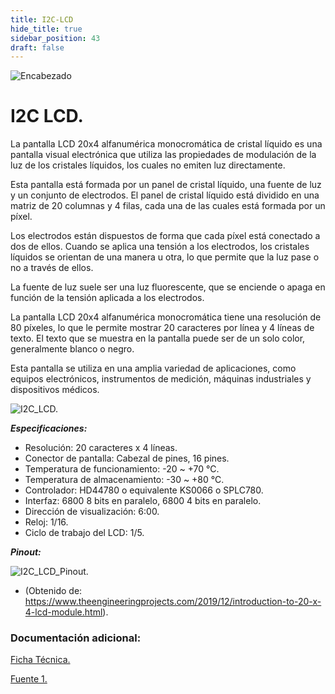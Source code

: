 ```yaml
---
title: I2C-LCD
hide_title: true
sidebar_position: 43
draft: false
---
```

![Encabezado](https://firebasestorage.googleapis.com/v0/b/modulo-b3e1a.appspot.com/o/General%2Fimagenes%2Flogo%20sena%202.png?alt=media&token=f8400ade-f50e-4175-8ff1-d69a8bc9a180&_gl=1*1b8f15f*_ga*MTE3MTQwMjUxOS4xNjk2MjYzMDI3*_ga_CW55HF8NVT*MTY5NjI3NDM1NS4yLjEuMTY5NjI3NTE4My4zMS4wLjA.)

# **I2C LCD.**

La pantalla LCD 20x4 alfanumérica monocromática de cristal líquido es una pantalla visual electrónica que utiliza las propiedades de modulación de la luz de los cristales líquidos, los cuales no emiten luz directamente.

Esta pantalla está formada por un panel de cristal líquido, una fuente de luz y un conjunto de electrodos. El panel de cristal líquido está dividido en una matriz de 20 columnas y 4 filas, cada una de las cuales está formada por un píxel.

Los electrodos están dispuestos de forma que cada píxel está conectado a dos de ellos. Cuando se aplica una tensión a los electrodos, los cristales líquidos se orientan de una manera u otra, lo que permite que la luz pase o no a través de ellos.

La fuente de luz suele ser una luz fluorescente, que se enciende o apaga en función de la tensión aplicada a los electrodos.

La pantalla LCD 20x4 alfanumérica monocromática tiene una resolución de 80 píxeles, lo que le permite mostrar 20 caracteres por línea y 4 líneas de texto. El texto que se muestra en la pantalla puede ser de un solo color, generalmente blanco o negro.

Esta pantalla se utiliza en una amplia variedad de aplicaciones, como equipos electrónicos, instrumentos de medición, máquinas industriales y dispositivos médicos.

![I2C_LCD.](https://firebasestorage.googleapis.com/v0/b/modulo-b3e1a.appspot.com/o/General%2Fimagenes%2FRepositorio%2FLCD-20x4%20BLUE.webp?alt=media&token=7ee8d36a-de15-4540-a1a5-4eabe998447a)

***Especificaciones:***

- Resolución: 20 caracteres x 4 líneas.
- Conector de pantalla: Cabezal de pines, 16 pines.
- Temperatura de funcionamiento: -20 ~ +70 °C.
- Temperatura de almacenamiento: -30 ~ +80 °C.	
- Controlador: HD44780 o equivalente KS0066 o SPLC780.
- Interfaz: 6800 8 bits en paralelo, 6800 4 bits en paralelo.
- Dirección de visualización: 6:00.	
- Reloj: 1/16.	
- Ciclo de trabajo del LCD: 1/5.


***Pinout:***

![I2C_LCD_Pinout](https://firebasestorage.googleapis.com/v0/b/modulo-b3e1a.appspot.com/o/General%2Fimagenes%2FRepositorio%2FLCD-20x4%20PINOUT.webp?alt=media&token=1806f598-d7cf-44d4-b07f-174ce652e835).
- (Obtenido de: https://www.theengineeringprojects.com/2019/12/introduction-to-20-x-4-lcd-module.html).

### Documentación adicional:

[Ficha Técnica.](https://firebasestorage.googleapis.com/v0/b/modulo-b3e1a.appspot.com/o/General%2Fimagenes%2FRepositorio%2FLCD-20x4.pdf?alt=media&token=17918290-3bef-4616-9c21-0b69a8f8d6f8)

[Fuente 1.](https://www.theengineeringprojects.com/2019/12/introduction-to-20-x-4-lcd-module.html)